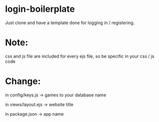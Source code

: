 # login-boilerplate
Just clone and have a template done for logging in / registering.

# Note:
css and js file are included for every ejs file, so be specific in your css / js code

# Change:
in config/keys.js -> games to your database name

in views/layout.ejs -> website title

in package.json -> app name
